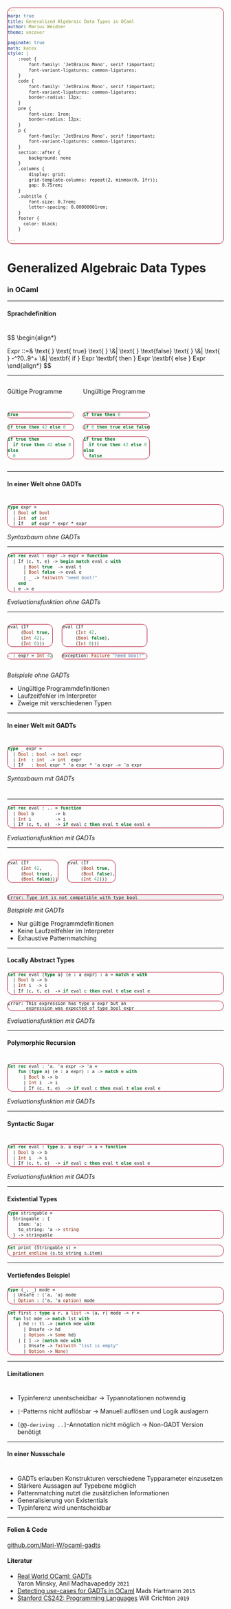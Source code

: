 ```yaml
---
marp: true
title: Generalized Algebraic Data Types in OCaml
author: Marius Weidner
theme: uncover

paginate: true
math: katex
style: |
    :root {
        font-family: 'JetBrains Mono', serif !important;
        font-variant-ligatures: common-ligatures;
    }
    code {
        font-family: 'JetBrains Mono', serif !important;
        font-variant-ligatures: common-ligatures;
        border-radius: 12px;
    }
    pre {
        font-size: 1rem;
        border-radius: 12px;
    }
    p {
        font-family: 'JetBrains Mono', serif !important;
        font-variant-ligatures: common-ligatures;
    }
    section::after {
        background: none
    }
    .columns {
        display: grid;
        grid-template-columns: repeat(2, minmax(0, 1fr));
        gap: 0.75rem;
    }
    .subtitle {
        font-size: 0.7rem;
        letter-spacing: 0.00000001rem;
    }
    footer {
      color: black;
    }
    
---
```


<!-- _paginate: false -->
<!-- _footer: Marius Weidner ‒ Lehrstuhl für Programmiersprachen ‒ Proseminar '22 -->

<!-- 
- Wichtiges vorangegangenes Kapitel: Variants
- Der Plan
  - Eigene Sprache `L-If`
  - Nachteile bei Interpreterimplementierung ohne GADTs
  - Vorteile mit 
  - 2 weitere Konzepte mit GADTs
- Übergang: Beginn mit der eignen Sprache
-->

# Generalized Algebraic Data Types
### in OCaml

---

<!--
- Grammatik
- Atoms kleinste Einheit
- Bools & Ints
- Ifs

-->

#### Sprachdefinition

#
#

$$
\begin{align*}

Expr ::=& \text{ } \text{  true} \text{ } \\&| \text{ } \text{false}  \text{ } \\&| \text{ } -^?0..9^+ \\&| \textbf{ if } Expr \textbf{ then } Expr \textbf{ else } Expr
\end{align*}
$$

---

<style scoped> 
  pre {  
    font-size: 0.8rem;
  }
  div.error > pre {
    font-size: 0.777rem;
    border: 0.05rem;
    background-color: rgb(242, 241, 244); 
    border-color: #B00020;
    border-style: solid;
    border-radius: 12px;
  }
</style>

<div class="columns">
<div>

<!--
- atom ist program
- if ist program
- program nested

- ! invalid syntax
- ! int als condition
- ! verschiedene typen in zweigen
-->

Gültige Programme

#
#

```ocaml
true                     
```
```ocaml
if true then 42 else 0   
```
```ocaml
if true then 
  if true then 42 else 0 
else 
  0
```
</div>

<div class="error">

Ungültige Programme

#
#

```ocaml
if true then 0
```
```ocaml
if 0 then true else false
```
```ocaml
if true then 
  if true then 42 else 0
else
  false
```

</div>
</div>

---

<!--
- 
-->

#### In einer Welt ohne GADTs

# 

<style scoped> pre {  font-size: 1rem; }
</style>

```ocaml
type expr =
  | Bool of bool
  | Int  of int
  | If   of expr * expr * expr
```

_<p class="subtitle">Syntaxbaum ohne GADTs</p>_

---

```ocaml
let rec eval : expr -> expr = function
  | If (c, t, e) -> begin match eval c with
      | Bool true  -> eval t
      | Bool false -> eval e
      | _ -> failwith "need bool!"
    end
  | e -> e
```

_<p class="subtitle">Evaluationsfunktion ohne GADTs</p>_

---

<style scoped> pre { font-size: 0.7rem; }
</style>
<div class="columns">
<div>

```ocaml
eval (If 
     (Bool true,
     (Int 42),
     (Int 0)))
```

```ocaml
- : expr = Int 42
```

</div><div>

```ocaml
eval (If 
     (Int 42,
     (Bool false),
     (Int 0)))                  
```
```ocaml
Exception: Failure "need bool!"
```

</div>
</div>

_<p class="subtitle">Beispiele ohne GADTs</p>_

- Ungültige Programmdefinitionen
- Laufzeitfehler im Interpreter   
- Zweige mit verschiedenen Typen

---

#### In einer Welt mit GADTs

#

<style scoped> pre { font-size: 0.9rem; }
</style>

```ocaml
type _ expr =
  | Bool : bool -> bool expr
  | Int  : int  -> int  expr
  | If   : bool expr * 'a expr * 'a expr -> 'a expr
```

_<p class="subtitle">Syntaxbaum mit GADTs</p>_

# 
--- 

<style scoped>  pre { font-size: 0.85rem; }
</style>

```ocaml
let rec eval : .. = function
  | Bool b        -> b
  | Int i         -> i
  | If (c, t, e)  -> if eval c then eval t else eval e
```

_<p class="subtitle">Evaluationsfunktion mit GADTs</p>_

---


<style scoped> 
  pre {  
    font-size: 0.8rem;
  }
  div.error > pre {
    font-size: 0.77rem;
    border: 0.1rem;
    background-color: rgb(242, 241, 244); 
    border-color: #B00020;
    border-style: solid;
    border-radius: 12px;
  }
</style>
<div class="columns">
<div class="error">

```ocaml
eval (If 
     (Int 42,
     (Bool true),
     (Bool false)))
```


</div>
<div class="error">

```ocaml
eval (If 
     (Bool true,
     (Bool false),
     (Int 42)))
```

</div>
</div>

<div class="error">

```
Error: Type int is not compatible with type bool
```

</div>

_<p class="subtitle">Beispiele mit GADTs</p>_

- Nur gültige Programmdefinitionen
- Keine Laufzeitfehler im Interpreter
- Exhaustive Patternmatching

---

#### Locally Abstract Types


<style scoped>  
pre { 
  font-size: 0.85rem;
  border: 0.1rem;
  border-color: #B00020;
  border-style: solid;
  border-radius: 12px;
} 
</style>

```ocaml
let rec eval (type a) (e : a expr) : a = match e with
  | Bool b -> b
  | Int i  -> i
  | If (c, t, e)  -> if eval c then eval t else eval e
```

```
Error: This expression has type a expr but an
       expression was expected of type bool expr      
```

_<p class="subtitle">Evaluationsfunktion mit GADTs</p>_

---

#### Polymorphic Recursion

#
#

<style scoped>  pre { font-size: 0.75rem; }
</style>

```ocaml
let rec eval : 'a. 'a expr -> 'a = 
    fun (type a) (e : a expr) : a -> match e with
      | Bool b -> b
      | Int i  -> i
      | If (c, t, e)  -> if eval c then eval t else eval e
```

_<p class="subtitle">Evaluationsfunktion mit GADTs</p>_

---

#### Syntactic Sugar

# 
#

<style scoped>  pre { font-size: 0.8rem; }
</style>


```ocaml
let rec eval : type a. a expr -> a = function
  | Bool b -> b
  | Int i  -> i
  | If (c, t, e)  -> if eval c then eval t else eval e   
```

_<p class="subtitle">Evaluationsfunktion mit GADTs</p>_

---

#### Existential Types

```ocaml
type stringable =                          
  Stringable : { 
    item: 'a; 
    to_string: 'a -> string 
  } -> stringable
```
```ocaml
let print (Stringable s) = 
  print_endline (s.to_string s.item)       
```

---

#### Vertiefendes Beispiel 
<style scoped>  pre { font-size: 0.75rem;  }
</style>

```ocaml
type (_, _) mode = 
  | Unsafe : ('a, 'a) mode
  | Option : ('a, 'a option) mode                  
```

```ocaml
let first : type a r. a list -> (a, r) mode -> r = 
  fun lst mde -> match lst with
    | hd :: tl -> (match mde with
      | Unsafe -> hd
      | Option -> Some hd)
    | [ ] -> (match mde with
      | Unsafe -> failwith "list is empty"
      | Option -> None)
```

---

#### Limitationen
#

- Typinferenz unentscheidbar
   $\rightarrow$ Typannotationen notwendig

- `|`-Patterns nicht auflösbar
   $\rightarrow$ Manuell auflösen und Logik auslagern

- `[@@-deriving ..]`-Annotation nicht möglich
   $\rightarrow$ Non-GADT Version benötigt

---
#### In einer Nussschale
#


- GADTs erlauben Konstrukturen verschiedene Typparameter einzusetzen
- Stärkere Aussagen auf Typebene möglich
- Patternmatching nutzt die zusätzlichen Informationen
- Generalisierung von Existentials
- Typinferenz wird unentscheidbar

---
#### Folien & Code
[github.com/Mari-W/ocaml-gadts](https://github.com/Mari-W/ocaml-gadts)


#### Literatur
- [Real World OCaml: GADTs](https://dev.realworldocaml.org/gadts.html) <br> Yaron Minsky, Anil Madhavapeddy `2021`
- [Detecting use-cases for GADTs in OCaml](https://blog.mads-hartmann.com/ocaml/2015/01/05/gadt-ocaml.html) Mads Hartmann   `2015`
- [Stanford CS242: Programming Languages](https://stanford-cs242.github.io/assets/slides/04.2-polymorphism-existential.pdf)
Will Crichton `2019`

<!--
---
#### Variants vs GADTs

#

<style scoped> pre { font-size: 0.7rem; } 
</style>
<div class="columns">
<div>

```ocaml
type atom =
  | Bool : bool -> atom
  | Int  : int  -> atom
```
_<p class="subtitle">`atom` ohne GADTs</p>_
</div>
<div>

```ocaml
type _ atom =
  | Bool : bool -> bool atom
  | Int  : int  -> int  atom
```
_<p class="subtitle">`atom` mit GADTs</p>_
</div>
</div>


#

Konstrukturen können _verschiedene_ Typparameter einsetzen.
-->